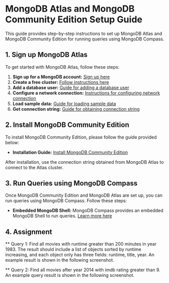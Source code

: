 # MongoDB Atlas and MongoDB Community Edition Setup Guide

This guide provides step-by-step instructions to set up MongoDB Atlas and MongoDB Community Edition for running queries using MongoDB Compass.

## 1. Sign up MongoDB Atlas
To get started with MongoDB Atlas, follow these steps:

1. **Sign up for a MongoDB account:** [Sign up here](https://www.mongodb.com/cloud/atlas/register)
2. **Create a free cluster:** [Follow instructions here](https://www.mongodb.com/docs/guides/atlas/cluster/)
3. **Add a database user:** [Guide for adding a database user](https://www.mongodb.com/docs/guides/atlas/db-user/)
4. **Configure a network connection:** [Instructions for configuring network connection](https://www.mongodb.com/docs/guides/atlas/network-connections/)
5. **Load sample data:** [Guide for loading sample data](https://www.mongodb.com/docs/guides/atlas/sample-data/)
6. **Get connection string:** [Guide for obtaining connection string](https://www.mongodb.com/docs/guides/atlas/connection-string/)

## 2. Install MongoDB Community Edition
To install MongoDB Community Edition, please follow the guide provided below:

- **Installation Guide:** [Install MongoDB Community Edition](https://www.mongodb.com/docs/manual/administration/install-community/)

After installation, use the connection string obtained from MongoDB Atlas to connect to the Atlas cluster.

## 3. Run Queries using MongoDB Compass
Once MongoDB Community Edition and MongoDB Atlas are set up, you can run queries using MongoDB Compass. Follow these steps:

- **Embedded MongoDB Shell:** MongoDB Compass provides an embedded MongoDB Shell to run queries. [Learn more here](https://www.mongodb.com/docs/compass/current/embedded-shell/)

## 4. Assignment 

** Query 1: Find all movies with runtime greater than 200 minutes in year 1983. The result should include a list of objects sorted by runtime increasing, and each object only has three fields: runtime, title, year. An example result is shown in the following screenshot.

** Query 2: Find all movies after year 2014 with imdb rating greater than 9. An example query result is shown in the following screenshot.


